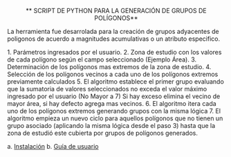 <p align=center >
** SCRIPT DE PYTHON PARA LA GENERACIÓN DE GRUPOS DE POLÍGONOS**
</p>

<p>
La herramienta fue desarrolada para la creación de grupos adyacentes de poligonos de acuerdo a magnitudes acumulativas o un atributo especifico.
</p>
1. Parámetros ingresados por el usuario.
2. Zona de estudio con los valores de cada polígono según el campo seleccionado (Ejemplo Área).
3. Determinación de los polígonos mas extremos de la zona de estudio.
4. Selección de los polígonos vecinos a cada uno de los polígonos extremos previamente calculados
5. El algoritmo establece el primer grupo evaluando que la sumatoria de valores seleccionados no exceda el valor máximo ingresado por el usuario (No Mayor a 7) Si hay exceso elimina el vecino de mayor área, si hay defecto agrega mas vecinos.
6. El algoritmo itera cada uno de los polígonos extremos generando grupos con la misma lógica
7. El algoritmo empieza un nuevo ciclo para aquellos polígonos que no tienen un grupo asociado (aplicando la misma lógica desde el paso 3) hasta que la zona de estudió este cubierta por grupos de polígonos generados.



  a. [Instalación](Installation.md)
  b. [Guía de usuario](User_Guide.md)
